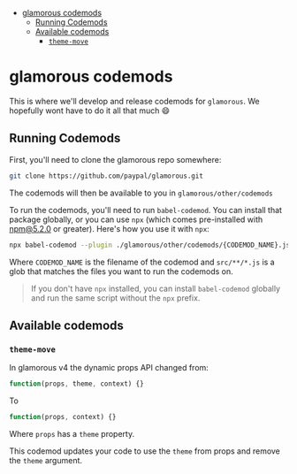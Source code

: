 <!-- START doctoc generated TOC please keep comment here to allow auto update -->

<!-- DON'T EDIT THIS SECTION, INSTEAD RE-RUN doctoc TO UPDATE -->

* [glamorous codemods](#glamorous-codemods)
  * [Running Codemods](#running-codemods)
  * [Available codemods](#available-codemods)
    * [`theme-move`](#theme-move)

<!-- END doctoc generated TOC please keep comment here to allow auto update -->

# glamorous codemods

This is where we'll develop and release codemods for `glamorous`. We hopefully
wont have to do it all that much 😄

## Running Codemods

First, you'll need to clone the glamorous repo somewhere:

```bash
git clone https://github.com/paypal/glamorous.git
```

The codemods will then be available to you in `glamorous/other/codemods`

To run the codemods, you'll need to run `babel-codemod`. You can install that
package globally, or you can use `npx` (which comes pre-installed with npm@5.2.0
or greater). Here's how you use it with `npx`:

```bash
npx babel-codemod --plugin ./glamorous/other/codemods/{CODEMOD_NAME}.js "src/**/*.js"
```

Where `CODEMOD_NAME` is the filename of the codemod and `src/**/*.js` is a glob
that matches the files you want to run the codemods on.

> If you don't have `npx` installed, you can install `babel-codemod` globally
> and run the same script without the `npx` prefix.

## Available codemods

### `theme-move`

In glamorous v4 the dynamic props API changed from:

```javascript
function(props, theme, context) {}
```

To

```javascript
function(props, context) {}
```

Where `props` has a `theme` property.

This codemod updates your code to use the `theme` from props and remove the
`theme` argument.
